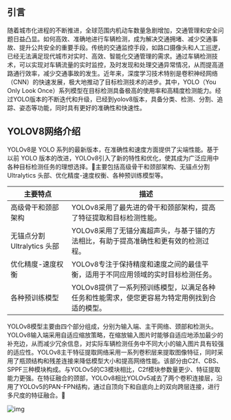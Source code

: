 ## 引言

随着城市化进程的不断推进，全球范围内机动车数量急剧增加，交通管理和安全问题日益凸显。如何高效、准确地进行车辆检测，成为解决交通拥堵、减少交通事故、提升公共安全的重要手段。传统的交通监控手段，如路口摄像头和人工巡逻，已经无法满足现代城市对实时、高效、智能化交通管理的需求。通过车辆检测技术，可以实现对车辆流量的实时监控，及时发现和处理交通异常情况，从而提高道路通行效率，减少交通事故的发生。近年来，深度学习技术特别是卷积神经网络（CNN）的快速发展，极大地推动了目标检测技术的进步。其中，YOLO（You Only Look Once）系列模型在目标检测具备极高的使用率和高精度检测能力。经过YOLO版本的不断迭代和升级，已经到yolov8版本，具备分类、检测、分割、追踪、姿态等功能，同时具有更好的准确性和快速性。

## YOLOV8网络介绍

YOLOv8是 YOLO 系列的最新版本，在准确性和速度方面提供了尖端性能。基于以前 YOLO 版本的改进，YOLOv8引入了新的特性和优化，使其成为广泛应用中各种目标检测任务的理想选择。🔺主要包括高级骨干和颈部架构、无锚点分割 Ultralytics 头部、优化精度-速度权衡、各种预训练模型等。

| **主要特点**                | **描述**                                                     |
| --------------------------- | ------------------------------------------------------------ |
| 高级骨干和颈部架构          | YOLOv8采用了最先进的骨干和颈部架构，提高了特征提取和目标检测性能。 |
| 无锚点分割 Ultralytics 头部 | YOLOv8采用了无锚分离超声头，与基于锚的方法相比，有助于提高准确性和更有效的检测过程。 |
| 优化精度-速度权衡           | YOLOv8专注于保持精度和速度之间的最佳平衡，适用于不同应用领域的实时目标检测任务。 |
| 各种预训练模型              | YOLOv8提供了一系列预训练模型，以满足各种任务和性能需求，使您更容易为特定用例找到合适的模型。 |

YOLOv8模型主要由四个部分组成，分别为输入端、主干网络、颈部和检测头。YOLOv8输入端采用自适应缩放策略，在缩放输入图片时能够自适应地添加最少的补充边，从而减少冗余信息，对实际车辆检测任务中不同大小的输入图片具有较强的适应性。YOLOv8主干特征提取网络采用一系列卷积层来提取图像特征，同时采用了瓶颈结构和残差连接来降低模型大小和提高网络性能。该部分由C2f、CBS、SPPF三种模块构成。与YOLOv5的C3模块相比，C2f模块参数量更少、特征提取能力更强。在特征融合的颈部，YOLOv8相比YOLOv5减去了两个卷积连接层，沿用了YOLOv5的PAN-FPN结构，通过自顶向下和自底向上的双向跨层连接，进行多尺度的特征融合。🔺

![img](https://l5mnyvgt3n.feishu.cn/space/api/box/stream/download/asynccode/?code=MDY5NWE2ZmRlZGI0ZWRmYmIwOTI1NTI0Nzk5ODdjNTBfdEY1R3U1aWVlaDBYY1hCc1A4YkNWRE0wVzFPUjhEUHJfVG9rZW46T001U2JZMzZmb3ZpaTN4UnlEOWMzdVVlbmRmXzE3MjY0NjMxMzY6MTcyNjQ2NjczNl9WNA)

